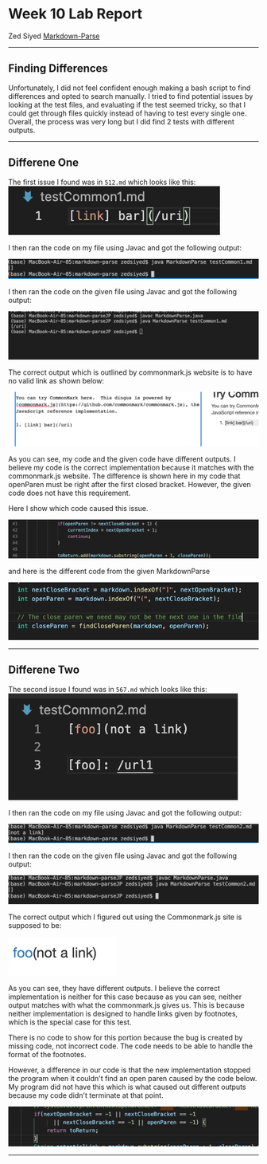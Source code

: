 # Week 10 Lab Report

Zed Siyed
[Markdown-Parse](https://github.com/zsiyed/markdown-parse)

***
## Finding Differences ##

 Unfortunately, I did not feel confident enough making a bash script to find differences and opted to search manually.
 I tried to find potential issues by looking at the test files, and evaluating if the test seemed tricky, so that I could get through files quickly instead of having to test every single one. Overall, the process was very long but I did find 2 tests with different outputs.

***
## Differene One ##

The first issue I found was in `512.md` which looks like this:
![image](519.png)

I then ran the code on my file using Javac and got the following output:

![image](MyCodeOutput1.png)

I then ran the code on the given file using Javac and got the following output:

![image](JPCodeOutput1.png)

The correct output which is outlined by commonmark.js website is to have no valid link as shown below:

![image](expected1.png)

As you can see, my code and the given code have different outputs. I believe my code is the correct implementation because it matches with the commonmark.js website. The difference is shown here in my code that openParen must be right after the first closed bracket. However, the given code does not have this requirement.

Here I show which code caused this issue.

![image](issueCode1.png)

and here is the different code from the given MarkdownParse

![image](issueCode1JP.png)



***

## Differene Two ##

The second issue I found was in `567.md` which looks like this:
![image](567.png)

I then ran the code on my file using Javac and got the following output:

![image](myCodeOutput2.png)

I then ran the code on the given file using Javac and got the following output:

![image](JPCodeOutput2.png)

The correct output which I figured out using the Commonmark.js site is supposed to be:

![image](expected2.png)

As you can see, they have different outputs. I believe the correct implementation is neither for
this case because as you can see, neither output matches with what the commonmark.js gives us. 
This is because neither implementation is designed to handle links given by footnotes, which is the special case for this test. 

There is no code to show for this portion because the bug is created by missing code, not incorrect code. The code needs to be able to handle the format of the footnotes.

However, a difference in our code is that the new implementation stopped the program when it couldn't find an open paren caused by the code below. My program did not have this which is what caused out different outputs because my code didn't terminate at that point.

![image](O2.png)

***